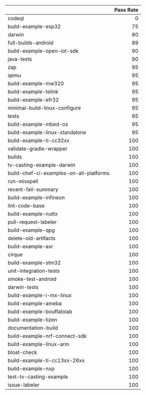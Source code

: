 |                                         |   Pass Rate |
|:----------------------------------------|------------:|
| codeql                                  |           0 |
| build-example-esp32                     |          75 |
| darwin                                  |          80 |
| full-builds-android                     |          89 |
| build-example-open-iot-sdk              |          90 |
| java-tests                              |          90 |
| zap                                     |          95 |
| qemu                                    |          95 |
| build-example-mw320                     |          95 |
| build-example-telink                    |          95 |
| build-example-efr32                     |          95 |
| minimal-build-linux-configure           |          95 |
| tests                                   |          95 |
| build-example-mbed-os                   |          95 |
| build-example-linux-standalone          |          95 |
| build-example-ti-cc32xx                 |         100 |
| validate-gradle-wrapper                 |         100 |
| builds                                  |         100 |
| tv-casting-example-darwin               |         100 |
| build-chef-ci-examples-on-all-platforms |         100 |
| run-misspell                            |         100 |
| recent-fail-summary                     |         100 |
| build-example-infineon                  |         100 |
| lint-code-base                          |         100 |
| build-example-nuttx                     |         100 |
| pull-request-labeler                    |         100 |
| build-example-qpg                       |         100 |
| delete-old-artifacts                    |         100 |
| build-example-asr                       |         100 |
| cirque                                  |         100 |
| build-example-stm32                     |         100 |
| unit-integration-tests                  |         100 |
| smoke-test-android                      |         100 |
| darwin-tests                            |         100 |
| build-example-i-mx-linux                |         100 |
| build-example-ameba                     |         100 |
| build-example-bouffalolab               |         100 |
| build-example-tizen                     |         100 |
| documentation-build                     |         100 |
| build-example-nrf-connect-sdk           |         100 |
| build-example-linux-arm                 |         100 |
| bloat-check                             |         100 |
| build-example-ti-cc13xx-26xx            |         100 |
| build-example-nxp                       |         100 |
| test-tv-casting-example                 |         100 |
| issue-labeler                           |         100 |